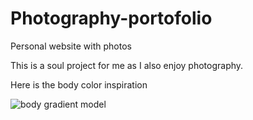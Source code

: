 # Photography-portofolio
Personal website with photos

This is a soul project for me as I also enjoy photography.

Here is the body color inspiration

 ![body gradient model](https://github.com/MihaelaChicu/Photography-portofolio/assets/120111441/ac299f34-ef68-413a-90e1-f162203ca133)
